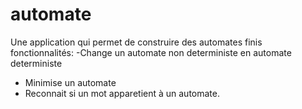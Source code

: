 # automate
Une application qui permet de construire des automates finis
fonctionnalités:
-Change un automate non deterministe en automate deterministe
- Minimise un automate
- Reconnait si un mot apparetient à un automate.
